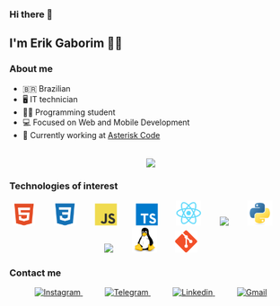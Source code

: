 ### Hi there 👋
## I'm Erik Gaborim 👨‍💻

### About me 

- 🇧🇷 Brazilian
- 🖥️ IT technician
- 👨‍🎓 Programming student
- 💻 Focused on Web and Mobile Development
- :briefcase: Currently working at [Asterisk Code](https://github.com/asterisk-code)

</br>

<div align="center">
    <img align="center" height="165px" src="https://github-readme-stats.vercel.app/api?username=erikgaborim&count_private=true&show_icons=true&custom_title=Github%20Stats&hide=issues&theme=react"/>
</div>

### Technologies of interest

<div align="center">
    <img height="40" src="https://raw.githubusercontent.com/devicons/devicon/master/icons/html5/html5-plain.svg">
    &ensp;&nbsp;&emsp;
    <img height="40" src="https://raw.githubusercontent.com/devicons/devicon/master/icons/css3/css3-plain.svg">
    &ensp;&nbsp;&emsp;
    <img height="40" src="https://raw.githubusercontent.com/devicons/devicon/master/icons/javascript/javascript-original.svg">
    &ensp;&nbsp;&emsp;
    <img height="40" src="https://raw.githubusercontent.com/devicons/devicon/master/icons/typescript/typescript-original.svg">
    &ensp;&nbsp;&emsp;
    <img height="45" src="https://raw.githubusercontent.com/devicons/devicon/master/icons/react/react-original.svg">
    &ensp;&nbsp;&emsp;
    <img height="50" src="https://cdn.jsdelivr.net/gh/devicons/devicon/icons/java/java-original.svg">
    &ensp;&nbsp;&emsp;
    <img height="45" src="https://raw.githubusercontent.com/devicons/devicon/master/icons/python/python-original.svg">
    &ensp;&nbsp;&emsp;
    <img height="45" src="https://cdn.jsdelivr.net/gh/devicons/devicon/icons/nodejs/nodejs-original.svg">
    &ensp;&nbsp;&emsp;
    <img height="45" src="https://raw.githubusercontent.com/devicons/devicon/master/icons/linux/linux-original.svg">
    &ensp;&nbsp;&emsp;
    <img height="40" src="https://raw.githubusercontent.com/devicons/devicon/master/icons/git/git-original.svg">
</div>


### Contact me

<p align="center">
    <a href="https://www.instagram.com/erikgfp">
        <img alt="Instagram" src="https://img.shields.io/badge/Instagram-%23E4405F.svg?style=for-the-badge&logo=Instagram&logoColor=white"/>
    </a>
    &nbsp;&nbsp;&nbsp;&nbsp;&nbsp;&nbsp;&nbsp;&nbsp;&nbsp;
    <a href="https://t.me/erikgaborim">
        <img alt="Telegram" src="https://img.shields.io/badge/Telegram-2CA5E0?style=for-the-badge&logo=telegram&logoColor=white"/>
    </a>
    &nbsp;&nbsp;&nbsp;&nbsp;&nbsp;&nbsp;&nbsp;&nbsp;&nbsp;
    <a href="https://www.linkedin.com/in/erikgaborim/">
        <img alt="Linkedin" src="https://img.shields.io/badge/Linkedin-2CA5E0?style=for-the-badge&logo=linkedin&logoColor=white"/>
    </a>
    &nbsp;&nbsp;&nbsp;&nbsp;&nbsp;&nbsp;&nbsp;&nbsp;&nbsp;
    <a href="mailto:erikgfp@gmail.com">
      <img alt="Gmail" src="https://img.shields.io/badge/Gmail-D14836?style=for-the-badge&logo=gmail&logoColor=white"/>
    </a>
</p>
